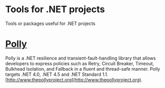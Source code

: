 # Tools for .NET projects
Tools or packages useful for .NET projects

# [Polly](https://github.com/App-vNext/Polly)
Polly is a .NET resilience and transient-fault-handling library that allows developers to express policies such as Retry, Circuit Breaker, Timeout, Bulkhead Isolation, and Fallback in a fluent and thread-safe manner. Polly targets .NET 4.0, .NET 4.5 and .NET Standard 1.1. [http://www.thepollyproject.org](http://www.thepollyproject.org).
